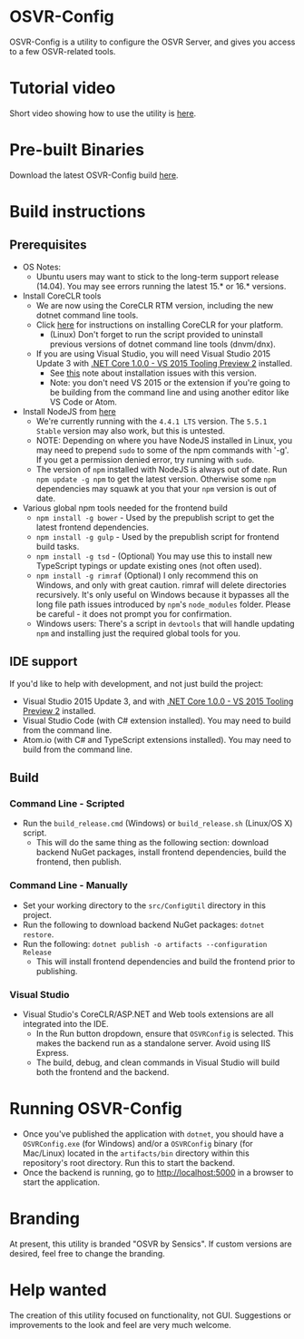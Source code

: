 # OSVR-Config
OSVR-Config is a utility to configure the OSVR Server, and gives you access to a few OSVR-related tools.

# Tutorial video
Short video showing how to use the utility is [here](https://t.co/LdeefQgAAK).

# Pre-built Binaries
Download the latest OSVR-Config build [here](http://access.osvr.com/binary/osvr_config).

# Build instructions
## Prerequisites
 * OS Notes:
   * Ubuntu users may want to stick to the long-term support release (14.04). You may see errors running the latest 15.* or 16.* versions.
 * Install CoreCLR tools
   * We are now using the CoreCLR RTM version, including the new dotnet command line tools.
   * Click [here](https://www.microsoft.com/net/core) for instructions on installing CoreCLR for your platform.
     * (Linux) Don't forget to run the script provided to uninstall previous versions of dotnet command line tools (dnvm/dnx).
   * If you are using Visual Studio, you will need Visual Studio 2015 Update 3 with [.NET Core 1.0.0 - VS 2015 Tooling Preview 2](https://go.microsoft.com/fwlink/?LinkId=817245) installed.
     * See [this](https://docs.microsoft.com/en-us/dotnet/articles/core/windows-prerequisites#issues) note about installation issues with this version.
     * Note: you don't need VS 2015 or the extension if you're going to be building from the command line and using another editor like VS Code or Atom.
 * Install NodeJS from [here](https://nodejs.org/)
   * We're currently running with the `4.4.1 LTS` version. The `5.5.1 Stable` version may also work, but this is untested.
   * NOTE: Depending on where you have NodeJS installed in Linux, you may need to prepend `sudo` to some of the npm commands with '-g'. If you get a permission denied error, try running with `sudo`.
   * The version of `npm` installed with NodeJS is always out of date. Run `npm update -g npm` to get the latest version. Otherwise some `npm` dependencies may squawk at you that your `npm` version is out of date.
 * Various global npm tools needed for the frontend build
   * `npm install -g bower` - Used by the prepublish script to get the latest frontend dependencies.
   * `npm install -g gulp` - Used by the prepublish script for frontend build tasks.
   * `npm install -g tsd` - (Optional) You may use this to install new TypeScript typings or update existing ones (not often used).
   * `npm install -g rimraf` (Optional) I only recommend this on Windows, and only with great caution. rimraf will delete directories recursively. It's only useful on Windows because it bypasses all the long file path issues introduced by `npm`'s `node_modules` folder. Please be careful - it does not prompt you for confirmation.
   * Windows users: There's a script in `devtools` that will handle updating `npm` and installing just the required global tools for you.

## IDE support
If you'd like to help with development, and not just build the project:

 * Visual Studio 2015 Update 3, and with [.NET Core 1.0.0 - VS 2015 Tooling Preview 2](https://go.microsoft.com/fwlink/?LinkId=817245) installed.
 * Visual Studio Code (with C# extension installed). You may need to build from the command line.
 * Atom.io (with C# and TypeScript extensions installed). You may need to build from the command line.

## Build
### Command Line - Scripted
 * Run the `build_release.cmd` (Windows) or `build_release.sh` (Linux/OS X) script.
   * This will do the same thing as the following section: download backend NuGet packages, install frontend dependencies, build the frontend, then publish.

### Command Line - Manually
 * Set your working directory to the `src/ConfigUtil` directory in this project.
 * Run the following to download backend NuGet packages: `dotnet restore`.
 * Run the following: `dotnet publish -o artifacts --configuration Release`
   * This will install frontend dependencies and build the frontend prior to publishing.

### Visual Studio
* Visual Studio's CoreCLR/ASP.NET and Web tools extensions are all integrated into the IDE.
  * In the Run button dropdown, ensure that `OSVRConfig` is selected. This makes the backend run as a standalone server. Avoid using IIS Express.
  * The build, debug, and clean commands in Visual Studio will build both the frontend and the backend.

# Running OSVR-Config
 * Once you've published the application with `dotnet`, you should have a `OSVRConfig.exe` (for Windows) and/or a `OSVRConfig` binary (for Mac/Linux) located in the `artifacts/bin` directory within this repository's root directory. Run this to start the backend.
 * Once the backend is running, go to [http://localhost:5000](http://localhost:5000) in a browser to start the application.
 
# Branding

At present, this utility is branded "OSVR by Sensics". If custom versions are desired, feel free to change the branding.

# Help wanted

The creation of this utility focused on functionality, not GUI. Suggestions or improvements to the look and feel are very much welcome.
